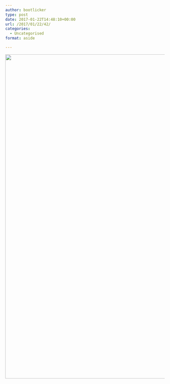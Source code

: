 ```yaml
---
author: bootlicker
type: post
date: 2017-01-22T14:48:10+00:00
url: /2017/01/22/42/
categories:
  - Uncategorised
format: aside

---
```

[<img src="http://bootlicker.doubledashgames.com/wp-content/uploads/2017/01/wp-1485096465003.jpg" alt="" class="wp-image-41 alignnone size-full" width="1024" height="1024" srcset="http://bootlicker.doubledashgames.com/wp-content/uploads/2017/01/wp-1485096465003.jpg 1024w, http://bootlicker.doubledashgames.com/wp-content/uploads/2017/01/wp-1485096465003-150x150.jpg 150w, http://bootlicker.doubledashgames.com/wp-content/uploads/2017/01/wp-1485096465003-300x300.jpg 300w, http://bootlicker.doubledashgames.com/wp-content/uploads/2017/01/wp-1485096465003-768x768.jpg 768w, http://bootlicker.doubledashgames.com/wp-content/uploads/2017/01/wp-1485096465003-620x620.jpg 620w" sizes="(max-width: 1024px) 100vw, 1024px" />][1]

 [1]: http://bootlicker.doubledashgames.com/wp-content/uploads/2017/01/wp-1485096465003.jpg